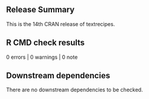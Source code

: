 ## Release Summary

This is the 14th CRAN release of textrecipes.

## R CMD check results

0 errors | 0 warnings | 0 note

## Downstream dependencies

There are no downstream dependencies to be checked.
